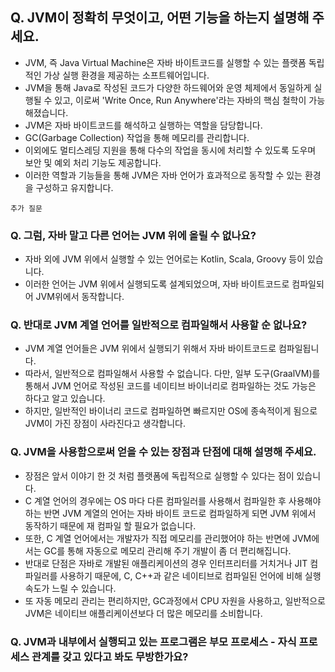 ## **Q. JVM이 정확히 무엇이고, 어떤 기능을 하는지 설명해 주세요.**

- JVM, 즉 Java Virtual Machine은 자바 바이트코드를 실행할 수 있는 플랫폼 독립적인 가상 실행 환경을 제공하는 소프트웨어입니다. 
- JVM을 통해 Java로 작성된 코드가 다양한 하드웨어와 운영 체제에서 동일하게 실행될 수 있고, 이로써 'Write Once, Run Anywhere'라는 자바의 핵심 철학이 가능해졌습니다.
- JVM은 자바 바이트코드를 해석하고 실행하는 역할을 담당합니다. 
- GC(Garbage Collection) 작업을 통해 메모리를 관리합니다. 
- 이외에도 멀티스레딩 지원을 통해 다수의 작업을 동시에 처리할 수 있도록 도우며 보안 및 예외 처리 기능도 제공합니다. 
- 이러한 역할과 기능들을 통해 JVM은 자바 언어가 효과적으로 동작할 수 있는 환경을 구성하고 유지합니다.

`추가 질문`

### **Q. 그럼, 자바 말고 다른 언어는 JVM 위에 올릴 수 없나요?**

- 자바 외에 JVM 위에서 실행할 수 있는 언어로는 Kotlin, Scala, Groovy 등이 있습니다. 
- 이러한 언어는 JVM 위에서 실행되도록 설계되었으며, 자바 바이트코드로 컴파일되어 JVM위에서 동작합니다.

### **Q. 반대로 JVM 계열 언어를 일반적으로 컴파일해서 사용할 순 없나요?**

- JVM 계열 언어들은 JVM 위에서 실행되기 위해서 자바 바이트코드로 컴파일됩니다. 
- 따라서, 일반적으로 컴파일해서 사용할 수 없습니다. 다만, 일부 도구(GraalVM)를 통해서 JVM 언어로 작성된 코드를 네이티브 바이너리로 컴파일하는 것도 가능은 하다고 알고 있습니다. 
- 하지만, 일반적인 바이너리 코드로 컴파일하면 빠르지만 OS에 종속적이게 됨으로 JVM이 가진 장점이 사라진다고 생각합니다.

### **Q. JVM을 사용함으로써 얻을 수 있는 장점과 단점에 대해 설명해 주세요.**

- 장점은 앞서 이야기 한 것 처럼 플랫폼에 독립적으로 실행할 수 있다는 점이 있습니다. 
- C 계열 언어의 경우에는 OS 마다 다른 컴파일러를 사용해서 컴파일한 후 사용해야하는 반면 JVM 계열의 언어는 자바 바이트 코드로 컴파일하게 되면 JVM 위에서 동작하기 때문에 재 컴파일 할 필요가 없습니다. 
- 또한, C 계열 언어에서는 개발자가 직접 메모리를 관리했어야 하는 반면에 JVM에서는 GC를 통해 자동으로 메모리 관리해 주기 개발이 좀 더 편리해집니다. 
- 반대로 단점은 자바로 개발된 애플리케이션의 경우 인터프리터를 거치거나 JIT 컴파일러를 사용하기 때문에, C, C++과 같은 네이티브로 컴파일된 언어에 비해 실행 속도가 느릴 수 있습니다. 
- 또 자동 메모리 관리는 편리하지만, GC과정에서 CPU 자원을 사용하고, 일반적으로 JVM은 네이티브 애플리케이션보다 더 많은 메모리를 소비합니다.

### **Q. JVM과 내부에서 실행되고 있는 프로그램은 부모 프로세스 - 자식 프로세스 관계를 갖고 있다고 봐도 무방한가요?**